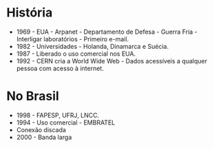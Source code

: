 # História

- 1969 - EUA - Arpanet - Departamento de Defesa - Guerra Fria - Interligar laboratórios - Primeiro e-mail.
- 1982 - Universidades - Holanda, Dinamarca e Suécia.
- 1987 - Liberado o uso comercial nos EUA.
- 1992 - CERN cria a World Wide Web - Dados acessíveis a qualquer pessoa com acesso à internet.

# No Brasil

- 1998 - FAPESP, UFRJ, LNCC.
- 1994 - Uso comercial - EMBRATEL
- Conexão discada
- 2000 - Banda larga